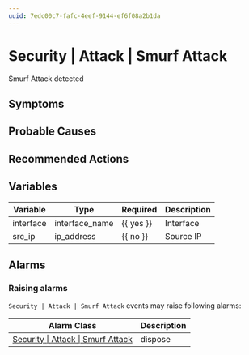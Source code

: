 ```yaml
---
uuid: 7edc00c7-fafc-4eef-9144-ef6f08a2b1da
---
```

# Security | Attack | Smurf Attack

Smurf Attack detected

## Symptoms

## Probable Causes

## Recommended Actions

## Variables

Variable | Type | Required | Description
--- | --- | --- | ---
interface | interface_name | {{ yes }} | Interface
src_ip | ip_address | {{ no }} | Source IP

## Alarms

### Raising alarms

`Security | Attack | Smurf Attack` events may raise following alarms:

Alarm Class | Description
--- | ---
[Security \| Attack \| Smurf Attack](../../../alarm-classes/security/attack/smurf-attack.md) | dispose
